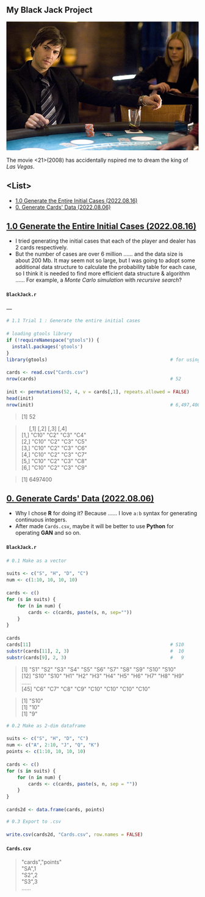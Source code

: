 ## My Black Jack Project

![21](Images/21.jpg)

The movie <21>(2008) has accidentally nspired me to dream the king of *Las Vegas*.


## \<List>

- [1.0 Generate the Entire Initial Cases (2022.08.16)](#10-generate-the-entire-initial-cases-20220816)
- [0. Generate Cards' Data (2022.08.06)](#0-generate-cards-data-20220806)


## [1.0 Generate the Entire Initial Cases (2022.08.16)](#list)

- I tried generating the initial cases that each of the player and dealer has 2 cards respectively.
- But the number of cases are over 6 million …… and the data size is about 200 Mb. It may seem not so large, but I was going to adopt some additional data structure to calculate the probability table for each case, so I think it is needed to find more efficient data structure & algorithm …… For example, a *Monte Carlo simulation* with *recursive search*?

#### `BlackJack.r`

```r
……

# 1.1 Trial 1 : Generate the entire initial cases

# loading gtools library
if (!requireNamespace("gtools")) {
  install.packages('gtools')
}
library(gtools)                                             # for using permutations() and combinations()

cards <- read.csv("Cards.csv")
nrow(cards)                                                 # 52

init <- permutations(52, 4, v = cards[,1], repeats.allowed = FALSE)
head(init)
nrow(init)                                                  # 6,497,400 cases, 198.3 Mb
```
> [1] 52

> &nbsp;&nbsp;&nbsp;&nbsp;&nbsp;[,1]  [,2] [,3] [,4]  
> [1,] "C10" "C2" "C3" "C4"  
> [2,] "C10" "C2" "C3" "C5"  
> [3,] "C10" "C2" "C3" "C6"  
> [4,] "C10" "C2" "C3" "C7"  
> [5,] "C10" "C2" "C3" "C8"  
> [6,] "C10" "C2" "C3" "C9"  

> [1] 6497400


## [0. Generate Cards' Data (2022.08.06)](#list)

- Why I chose **R** for doing it? Because …… I love `a:b` syntax for generating continuous integers.
- After made `Cards.csv`, maybe it will be better to use **Python** for operating **GAN** and so on.

#### `BlackJack.r`

```r
# 0.1 Make as a vector

suits <- c("S", "H", "D", "C")
num <- c(1:10, 10, 10, 10)

cards <- c()
for (s in suits) {
    for (n in num) {
        cards <- c(cards, paste(s, n, sep=""))
    }
}

cards
cards[11]                                                   # S10
substr(cards[11], 2, 3)                                     #  10
substr(cards[9], 2, 3)                                      #   9
```
> [1] "S1"  "S2"  "S3"  "S4"  "S5"  "S6"  "S7"  "S8"  "S9"  "S10" "S10"  
> [12] "S10" "S10" "H1"  "H2"  "H3"  "H4"  "H5"  "H6"  "H7"  "H8"  "H9"  
> ……  
> [45] "C6"  "C7"  "C8"  "C9"  "C10" "C10" "C10" "C10"

> [1] "S10"  
> [1] "10"  
> [1] "9"

```r
# 0.2 Make as 2-dim dataframe

suits <- c("S", "H", "D", "C")
num <- c("A", 2:10, "J", "Q", "K")
points <- c(1:10, 10, 10, 10)

cards <- c()
for (s in suits) {
    for (n in num) {
        cards <- c(cards, paste(s, n, sep = ""))
    }
}

cards2d <- data.frame(cards, points)
```

```r
# 0.3 Export to .csv

write.csv(cards2d, "Cards.csv", row.names = FALSE)
```

#### `Cards.csv`
> "cards","points"  
> "SA",1  
> "S2",2  
> "S3",3  
> ……